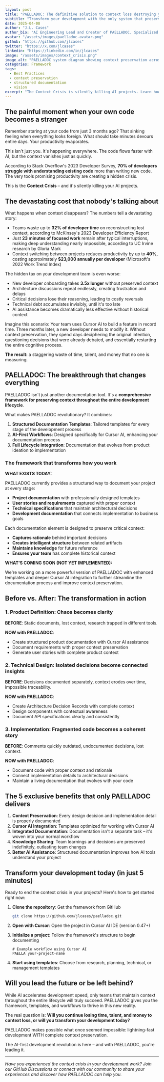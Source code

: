 ```yaml
---
layout: post
title: "PAELLADOC: The definitive solution to context loss destroying your AI projects"
subtitle: "Transform your development with the only system that preserves context throughout the entire lifecycle"
date: 2025-04-08
author: "J.L. Cases"
author_bio: "AI Engineering Lead and Creator of PAELLADOC. Specialized in context preservation systems and AI-assisted development."
avatar: "/assets/images/paelladoc-avatar.png"
github: "https://github.com/jlcases"
twitter: "https://x.com/jlcases"
linkedin: "https://linkedin.com/in/jlcases"
image: "/assets/images/context_crisis.png"
image_alt: "PAELLADOC system diagram showing context preservation across development lifecycle"
categories: Framework
tags:
  - Best Practices
  - context preservation
  - structured documentation
  - vision
excerpt: "The Context Crisis is silently killing AI projects. Learn how PAELLADOC provides a comprehensive framework for documenting and preserving context throughout the development lifecycle."
---
```


## The painful moment when your own code becomes a stranger

Remember staring at your code from just 3 months ago? That sinking feeling when everything looks foreign. What should take minutes devours entire days. Your productivity evaporates.

This isn't just you. It's happening everywhere. The code flows faster with AI, but the context vanishes just as quickly.

According to Stack Overflow's 2023 Developer Survey, **70% of developers struggle with understanding existing code** more than writing new code. The very tools promising productivity are creating a hidden crisis.

This is the **Context Crisis** – and it's silently killing your AI projects.

## The devastating cost that nobody's talking about

What happens when context disappears? The numbers tell a devastating story:

* Teams waste up to **32% of developer time** on reconstructing lost context, according to McKinsey's 2023 Developer Efficiency Report
* Just **23 minutes of focused work** remain after typical interruptions, making deep understanding nearly impossible, according to UC Irvine research by Gloria Mark
* Context switching between projects reduces productivity by up to **40%**, costing approximately **$23,000 annually per developer** (Microsoft's 2022 Work Trend Index)

The hidden tax on your development team is even worse:

* New developer onboarding takes **3.5x longer** without preserved context
* Architecture discussions repeat endlessly, creating frustration and delays
* Critical decisions lose their reasoning, leading to costly reversals
* Technical debt accumulates invisibly, until it's too late
* AI assistance becomes dramatically less effective without historical context

Imagine this scenario: Your team uses Cursor AI to build a feature in record time. Three months later, a new developer needs to modify it. Without context preservation, they spend days deciphering the original intention, questioning decisions that were already debated, and essentially restarting the entire cognitive process.

**The result**: a staggering waste of time, talent, and money that no one is measuring.

## PAELLADOC: The breakthrough that changes everything

PAELLADOC isn't just another documentation tool. It's a **comprehensive framework for preserving context throughout the entire development lifecycle**.

What makes PAELLADOC revolutionary? It combines:

1. **Structured Documentation Templates**: Tailored templates for every stage of the development process
2. **AI-First Workflows**: Designed specifically for Cursor AI, enhancing your documentation process
3. **Full Lifecycle Integration**: Documentation that evolves from product ideation to implementation

### The framework that transforms how you work

**WHAT EXISTS TODAY:**

PAELLADOC currently provides a structured way to document your project at every stage:

* **Project documentation** with professionally designed templates
* **User stories and requirements** captured with proper context
* **Technical specifications** that maintain architectural decisions
* **Development documentation** that connects implementation to business goals

Each documentation element is designed to preserve critical context:

* **Captures rationale** behind important decisions
* **Creates intelligent structure** between related artifacts
* **Maintains knowledge** for future reference
* **Ensures your team** has complete historical context

**WHAT'S COMING SOON (NOT YET IMPLEMENTED):**

We're working on a more powerful version of PAELLADOC with enhanced templates and deeper Cursor AI integration to further streamline the documentation process and improve context preservation.

## Before vs. After: The transformation in action

### 1\. Product Definition: Chaos becomes clarity

**BEFORE**: Static documents, lost context, research trapped in different tools.

**NOW with PAELLADOC**:

* Create structured product documentation with Cursor AI assistance
* Document requirements with proper context preservation
* Generate user stories with complete product context

### 2\. Technical Design: Isolated decisions become connected insights

**BEFORE**: Decisions documented separately, context erodes over time, impossible traceability.

**NOW with PAELLADOC**:

* Create Architecture Decision Records with complete context
* Design components with contextual awareness
* Document API specifications clearly and consistently

### 3\. Implementation: Fragmented code becomes a coherent story

**BEFORE**: Comments quickly outdated, undocumented decisions, lost context.

**NOW with PAELLADOC**:

* Document code with proper context and rationale
* Connect implementation details to architectural decisions
* Maintain a living documentation that evolves with your code

## The 5 exclusive benefits that only PAELLADOC delivers

1. **Context Preservation**: Every design decision and implementation detail is properly documented
2. **Cursor AI Integration**: Templates optimized for working with Cursor AI
3. **Integrated Documentation**: Documentation isn't a separate task – it's woven into your normal workflow
4. **Knowledge Sharing**: Team learnings and decisions are preserved indefinitely, outlasting team changes
5. **Better AI Assistance**: Structured documentation improves how AI tools understand your project

## Transform your development today (in just 5 minutes)

Ready to end the context crisis in your projects? Here's how to get started right now:

1. **Clone the repository**: Get the framework from GitHub
   ```bash
   git clone https://github.com/jlcases/paelladoc.git
   ```

2. **Open with Cursor**: Open the project in Cursor AI IDE (version 0.47+)

3. **Initialize a project**: Follow the framework's structure to begin documenting
   ```
   # Example workflow using Cursor AI
   PAELLA your-project-name
   ```

4. **Start using templates**: Choose from research, planning, technical, or management templates

## Will you lead the future or be left behind?

While AI accelerates development speed, only teams that maintain context throughout the entire lifecycle will truly succeed. PAELLADOC gives you the framework, templates, and workflows to thrive in this new reality.

The real question is: **Will you continue losing time, talent, and money to context loss, or will you transform your development today?**

PAELLADOC makes possible what once seemed impossible: lightning-fast development WITH complete context preservation.

The AI-first development revolution is here – and with PAELLADOC, you're leading it.

---

_Have you experienced the context crisis in your development work? Join our GitHub Discussions or connect with our community to share your experiences and discover how PAELLADOC can help you._